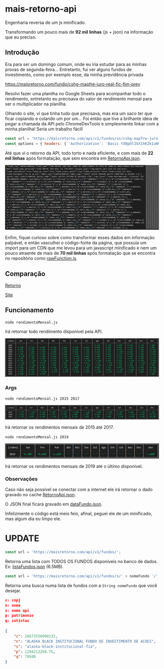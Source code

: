 # mais-retorno-api

Engenharia reversa de um js minificado.

Transformando um pouco mais de **92 mil linhas** (js + json) na informação que eu preciso.

## Introdução

Era para ser um domingo comum, onde eu iria estudar para as minhas provas de segunda-feira... Entretanto, fui ver alguns fundos de investimento, como por exemplo esse, da minha previdência privada

https://maisretorno.com/fundo/cshg-mapfre-juro-real-fic-fim-prev

Resolvi fazer uma planilha no Google Sheets para acompanhar todo o rendimento, entretanto eu precisava do valor de rendimento mensal para ser o multiplicador na planilha.

Olhando o site, vi que tinha tudo que precisava, mas era um saco ter que ficar copiando e colando um por um... Foi então que tive a brilhante ideia de pegar a chamada da API pelo ChromeDevTools e simplesmente linkar com a minha planilha! Seria um trabalho fácil!

```javascript
const url = 'https://maisretorno.com/api/v1/fundos/ss/cshg-mapfre-juro-real-fic-fim-prev/';
const options = { headers: { 'Authorization': 'Basic YXBpOlIkX1hKZk1uNVdhaHlKaA==' } };
```

Até que vi o retorno da API, todo torto e nada eficiente, e com mais de **22 mil linhas** após formatação, que sem encontra em [RetornoApi.json](./retornoAPI.json).

![Retorno da API](./img/retornoAPI.png)

Enfim, fiquei curioso sobre como transformar esses dados em informação palpável, e então vasculhei o código-fonte da página, que possuia um import para um CDN que me levou para um javascript minificado e nem um pouco atraente de mais de **70 mil linhas** após formatação que se encontra no repositório como [rawFunction.js](./rawFunction.js).

## Comparação

[Retorno](./img/retorno.png)

[Site](./img/retornoSite.png)

## Funcionamento

`node rendimentoMensal.js`

Irá retornar todo rendimento disponível pela API.

![Retorno](./img/retorno.png)

### Args

`node rendimentoMensal.js 2015 2017`

![Retorno Parcial](./img/retorno-parcial.png)

Irá retornar os rendimentos mensais de 2015 até 2017.

`node rendimentoMensal.js 2019`

![Retorno 2019](./img/retorno2019.png)

Irá retornar os rendimentos mensais de 2019 até o último disponível.

### Observações

Caso não seja possível se conectar com a internet ele irá retornar o dado gravado no cache [RetornoApi.json](./retornoAPI.json).

O JSON final ficará gravado em [dataFundo.json](./dataFundo.json).

Infelizmente o código está meio feio, afinal, peguei ele de um minificado, mas algum dia eu limpo ele.

# UPDATE

```javascript
const url = 'https://maisretorno.com/api/v1/fundos/';
```
Retorna uma lista com TODOS OS FUNDOS disponíveis no banco de dados. Ex: [listaFundos.json](./listaFundos.json) (6.5MB).

```javascript
const url = 'https://maisretorno.com/api/v1/fundos/s/' + nomeFundo '/';
```
Retorna uma busca numa lista de fundos com a `String nomeFundo` que você desejar.

```json
c: cnpj
n: nome
s: nome api
p: patrimonio
q: cotistas

{
    "c": 26673556000132,
    "n": "ALASKA BLACK INSTITUCIONAL FUNDO DE INVESTIMENTO DE ACOES",
    "s": "alaska-black-institucional-fia",
    "p": 1294212260.75,
    "q": 79508
}
```
